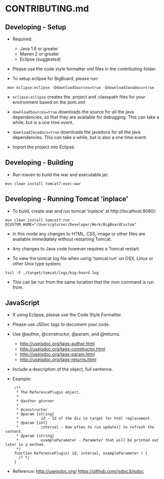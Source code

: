 CONTRIBUTING.md
===============

Developing - Setup
------------------

- Required:
  - Java 1.6 or greater
  - Maven 2 or greater
  - Eclipse (suggested)

- Please use the code style formatter xml files in the contributing folder.

- To setup eclipse for BigBoard, please run:

```
 mvn eclipse:eclipse -DdownloadSources=true -DdownloadJavadocs=true
```

  - `eclipse:eclipse` creates the .project and .classpath files for your environment based on the pom.xml
  - `downloadSources=true` downloads the source for all the java dependencies, so that they are available for 
  debugging.  This can take a while, but is a one time event.
  - `downloadJavadocs=true` downloads the javadocs for all the java dependencies.  This can take a while, but is
  also a one time event.
  
- Import the project into Eclipse.


Developing - Building
---------------------

- Run maven to build the war and executable jar:

```
mvn clean install tomcat7:exec-war
```


Developing - Running Tomcat 'inplace'
--------------------------------------

- To build, create war and run tomcat 'inplace' at http://localhost:8080/:

```
mvn clean install tomcat7:run -DCUSTOM_HOME="/Users/gturner/Developer/Work/BigBoardCustom"
```
 
- In this mode any changes to HTML, CSS, image or other files are available immediately without restarting Tomcat.
- Any changes to Java code however requires a Tomcat restart.

- To view the tomcat log file when using 'tomcat:run' on OSX, Linux or other Unix type system:

```
tail -F ./target/tomcat/logs/big-board.log
```

- This can be run from the same location that the mvn command is run from.


JavaScript
------------------------------------------------------------------------------------------------------------------------

- If using Eclipse, please use the Code Style Formatter.
- Please use JSDoc tags to document your code.

- Use @author, @constructor, @param, and @returns.

    - http://usejsdoc.org/tags-author.html
    - http://usejsdoc.org/tags-constructor.html
    - http://usejsdoc.org/tags-param.html
    - http://usejsdoc.org/tags-returns.html

- Include a description of the object, full sentence.

- Example:

```
    /**
     * The ReferencePlugin object.
     * 
     * @author gturner
     * 
     * @constructor
     * @param {string}
     *          id - Id of the div to target for html replacement.
     * @param {int}
     *          interval - How often to run update() to refresh the content.
     * @param {string}
     *          exampleParameter - Parameter that will be printed out later in a method.
     */
    function ReferencePlugin( id, interval, exampleParameter ) {
      /* */
    }
```

- Reference:
http://usejsdoc.org/
https://github.com/jsdoc3/jsdoc
